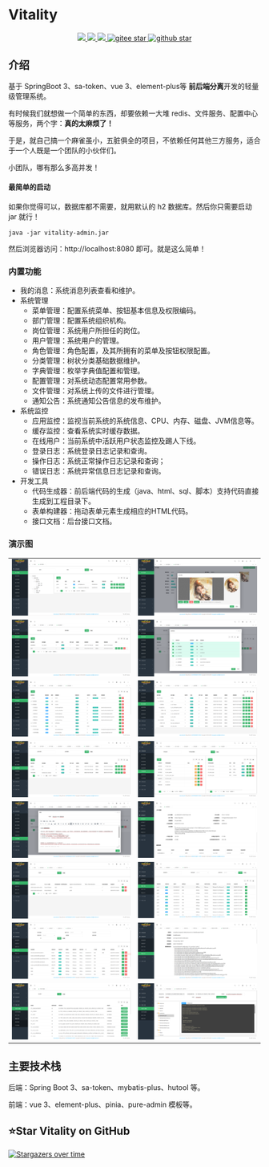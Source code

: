 # Vitality
<p align="center">	
	<a target="_blank" href="https://search.maven.org/search?q=g:%22com.github.mengweijin%22%20AND%20a:%22vitality-parent%22">
		<img src="https://img.shields.io/maven-central/v/com.github.mengweijin/vitality-parent" />
	</a>
	<a target="_blank" href="https://github.com/mengweijin/vitality/blob/master/LICENSE">
		<img src="https://img.shields.io/badge/license-Apache2.0-blue.svg" />
	</a>
	<a target="_blank" href="https://www.oracle.com/technetwork/java/javase/downloads/index.html">
		<img src="https://img.shields.io/badge/JDK-17-green.svg" />
	</a>
	<a target="_blank" href="https://gitee.com/mengweijin/vitality/stargazers">
		<img src="https://gitee.com/mengweijin/vitality/badge/star.svg?theme=dark" alt='gitee star'/>
	</a>
	<a target="_blank" href='https://github.com/mengweijin/vitality'>
		<img src="https://img.shields.io/github/stars/mengweijin/vitality.svg?style=social" alt="github star"/>
	</a>
</p>

## 介绍

基于 SpringBoot 3、sa-token、vue 3、element-plus等 **前后端分离**开发的轻量级管理系统。

有时候我们就想做一个简单的东西，却要依赖一大堆 redis、文件服务、配置中心等服务，两个字：**真的太麻烦了！**

于是，就自己搞一个麻雀虽小，五脏俱全的项目，不依赖任何其他三方服务，适合于一个人既是一个团队的小伙伴们。

小团队，哪有那么多高并发！

#### 最简单的启动

如果你觉得可以，数据库都不需要，就用默认的 h2 数据库。然后你只需要启动 jar 就行！

```shell
java -jar vitality-admin.jar
```

然后浏览器访问：http://localhost:8080 即可。就是这么简单！

### 内置功能

- 我的消息：系统消息列表查看和维护。
- 系统管理
  - 菜单管理：配置系统菜单、按钮基本信息及权限编码。
  - 部门管理：配置系统组织机构。
  - 岗位管理：系统用户所担任的岗位。
  - 用户管理：系统用户的管理。
  - 角色管理：角色配置，及其所拥有的菜单及按钮权限配置。
  - 分类管理：树状分类基础数据维护。
  - 字典管理：枚举字典值配置和管理。
  - 配置管理：对系统动态配置常用参数。
  - 文件管理：对系统上传的文件进行管理。
  - 通知公告：系统通知公告信息的发布维护。
- 系统监控 
  - 应用监控：监视当前系统的系统信息、CPU、内存、磁盘、JVM信息等。
  - 缓存监控：查看系统实时缓存数据。
  - 在线用户：当前系统中活跃用户状态监控及踢人下线。
  - 登录日志：系统登录日志记录和查询。
  - 操作日志：系统正常操作日志记录和查询；
  - 错误日志：系统异常信息日志记录和查询。
- 开发工具
  - 代码生成器：前后端代码的生成（java、html、sql、脚本）支持代码直接生成到工程目录下。
  - 表单构建器：拖动表单元素生成相应的HTML代码。
  - 接口文档：后台接口文档。

### 演示图
|                                                            |                                                                 |    
|-----------------------------------------------------------:|:----------------------------------------------------------------|
|            ![用户管理](docs/readme/images/user_management.png) | ![用户详情](docs/readme/images/user_detail.png)                     | 
|            ![角色管理](docs/readme/images/role_management.png) | ![角色授权](docs/readme/images/role_authorization.png)              | 
|            ![菜单管理](docs/readme/images/menu_management.png) | ![部门管理](docs/readme/images/dept_management.png)                 | 
|            ![岗位管理](docs/readme/images/post_management.png) | ![字典管理](docs/readme/images/dict_management.png)                 | 
|          ![公告编辑](docs/readme/images/announcement_edit.png) | ![应用监控](docs/readme/images/monitor_server.png)                  | 
|        ![在线用户](docs/readme/images/monitor_online_user.png) | ![登录日志](docs/readme/images/monitor_log_login.png)               | 
|      ![操作日志](docs/readme/images/monitor_log_operation.png) | ![错误日志](docs/readme/images/monitor_log_error.png)               | 
| ![img.png](docs/readme/images/dev_tool_code_generator.png) | ![代码生成器](docs/readme/images/dev_tool_code_generator_detail.png) | 

## 主要技术栈

后端：Spring Boot 3、sa-token、mybatis-plus、hutool 等。

前端：vue 3、element-plus、pinia、pure-admin 模板等。

## ⭐Star Vitality on GitHub

[![Stargazers over time](https://starchart.cc/mengweijin/vitality.svg)](https://starchart.cc/mengweijin/vitality)

